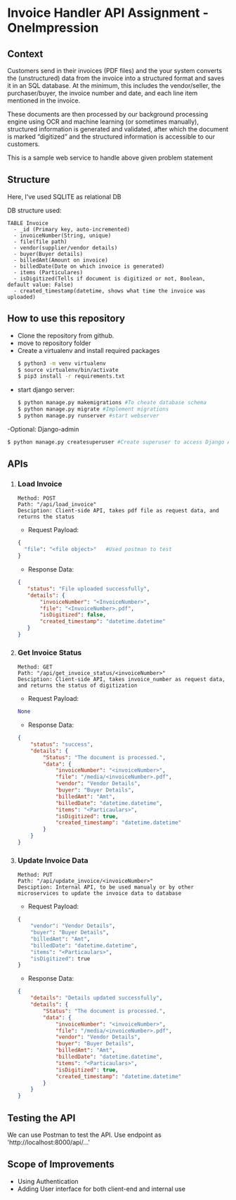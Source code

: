 # Invoice Handler API Assignment - OneImpression

## Context 
Customers send in their invoices (PDF files) and the your system converts the (unstructured) data from the invoice into a structured format and saves it in an SQL database. At the minimum, this includes the vendor/seller, the purchaser/buyer, the invoice number and date, and each line item mentioned in the invoice.

These documents are then processed by our background processing engine using OCR and machine learning (or sometimes manually), structured information is generated and validated, after which the document is marked “digitized” and the structured information is accessible to our customers.

This is a sample web service to handle above given problem statement

## Structure
Here, I've used SQLITE as relational DB

DB structure used:

```
TABLE Invoice
  - _id (Primary key, auto-incremented)
  - invoiceNumber(String, unique) 
  - file(file path)
  - vendor(supplier/vendor details)
  - buyer(Buyer details)
  - billedAmt(Amount on invoice)
  - billedDate(Date on which invoice is generated)
  - items (Particulares)
  - isDigitized(Tells if document is digitized or not, Boolean, default value: False)
  - created_timestamp(datetime, shows what time the invoice was uploaded)
```

## How to use this repository
- Clone the repository from github.
- move to repository folder
- Create a virtualenv and install required packages
  ```bash
  $ python3 -m venv virtualenv
  $ source virtualenv/bin/activate
  $ pip3 install -r requirements.txt
  ```
- start django server:
  ```bash
  $ python manage.py makemigrations #To cheate database schema
  $ python manage.py migrate #Implement migrations
  $ python manage.py runserver #start webserver
  ```
-Optional: Django-admin
```bash
$ python manage.py createsuperuser #Create superuser to access Django Admin
```


## APIs 

1. ### Load Invoice
   ```
   Method: POST
   Path: "/api/load_invoice"
   Desciption: Client-side API, takes pdf file as request data, and returns the status
   ```


   - Request Payload:
   ```python
   {
     "file": "<file object>"   #Used postman to test
   }
   ```


   - Response Data:
   ```JSON
   {
      "status": "File uploaded successfully",
      "details": {
          "invoiceNumber": "<InvoiceNumber>",
          "file": "<InvoiceNumber>.pdf",
          "isDigitized": false,
          "created_timestamp": "datetime.datetime"
      }
   }
   ```


2. ### Get Invoice Status
    ```
    Method: GET
    Path: "/api/get_invoice_status/<invoiceNumber>"
    Desciption: Client-side API, takes invoice_number as request data, and returns the status of digitization
    ```
    - Request Payload:
    ```python
    None
    ```
    - Response Data:
    ```JSON
    {
        "status": "success",
        "details": {
            "Status": "The document is processed.",
            "data": {
                "invoiceNumber": "<invoiceNumber>",
                "file": "/media/<invoiceNumber>.pdf",
                "vendor": "Vendor Details",
                "buyer": "Buyer Details",
                "billedAmt": "Amt",
                "billedDate": "datetime.datetime",
                "items": "<Particaulars>",
                "isDigitized": true,
                "created_timestamp": "datetime.datetime"
            }
        }
    }
    ```


3. ### Update Invoice Data
    ```
    Method: PUT
    Path: "/api/update_invoice/<invoiceNumber>"
    Desciption: Internal API, to be used manualy or by other microservices to update the invoice data to database
    
    ```
    - Request Payload:
    ```python
    {
        "vendor": "Vendor Details",
        "buyer": "Buyer Details",
        "billedAmt": "Amt",
        "billedDate": "datetime.datetime",
        "items": "<Particaulars>",
        "isDigitized": true
    }
    ```
    - Response Data:
    ```JSON
    {
        "details": "Details updated successfully",
        "details": {
            "Status": "The document is processed.",
            "data": {
                "invoiceNumber": "<invoiceNumber>",
                "file": "/media/<invoiceNumber>.pdf",
                "vendor": "Vendor Details",
                "buyer": "Buyer Details",
                "billedAmt": "Amt",
                "billedDate": "datetime.datetime",
                "items": "<Particaulars>",
                "isDigitized": true,
                "created_timestamp": "datetime.datetime"
            }
        }
    }
    ```


    
## Testing the API 
   We can use Postman to test the API. Use endpoint as 'http://localhost:8000/api/...'
   

## Scope of Improvements
- Using Authentication
- Adding User interface for both client-end and internal use

